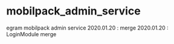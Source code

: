 # mobilpack_admin_service

egram mobilpack admin service
2020.01.20 : merge
2020.01.20 : LoginModule merge